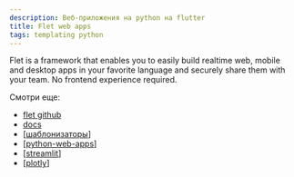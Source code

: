 ```yaml
---
description: Веб-приложения на python на flutter
title: Flet web apps
tags: templating python
---
```

Flet is a framework that enables you to easily build realtime web, mobile and desktop apps in your favorite language and securely share them with your team. No frontend experience required.

Смотри еще:

- [flet github](https://github.com/flet-dev/flet)
- [docs](https://flet.dev/)
- [[шаблонизаторы]]
- [[python-web-apps]]
- [[streamlit]]
- [[plotly]]

[//begin]: # "Autogenerated link references for markdown compatibility"
[шаблонизаторы]: ..%2Flists%2F%D1%88%D0%B0%D0%B1%D0%BB%D0%BE%D0%BD%D0%B8%D0%B7%D0%B0%D1%82%D0%BE%D1%80%D1%8B "Шаблонизаторы"
[python-web-apps]: python-web-apps "Pyhon web app"
[streamlit]: streamlit "Streamlit"
[plotly]: plotly "Plotly and dash"
[//end]: # "Autogenerated link references"
